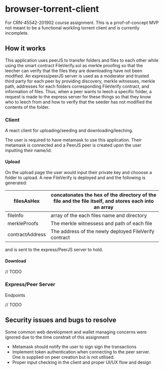# browser-torrent-client
For CRN-45542-201902 course assignment. This is a prrof-of-concept MVP not meant to be a functional workling torrent client and is currently incomplete.

## How it works

This application uses peerJS to transfer folders and files to each other while using the smart contract FileVerify.sol as merkle proofing so that the leecher
can verify that the files they are downloading have not been modified. An express/peerJS server is used as a moderator and trusted third party for each peer by
providing discovery, merkle witnesses, merkle path, addresses for each folders corresponding FileVerify contract, and information of files.
Thus, when a peer wants to leech a specific folder, a request is made to the express server for these things so that they know who to leech from and how to
verify that the seeder has not modified the contents of the folder.

### Client

A react client for uploading/seeding and downloading/leeching.

The user is required to have metamask to use this application. Their metamask is connected and a PeerJS peer is created upon the user inputting their name/id.

#### Upload

On the upload page the user would input their private key and chooose a folder to upload.
A new FileVerify is deployed and and the following is generated:

| filesAsHex      | concatonates the hex of the directory of the file and the file itself, and stores each into an array |
|-----------------|------------------------------------------------------------------------------------------------------|
| fileInfo        | array of the each files name and directory                                                           |
| merkleProofs    | The merkle witnessess and path of each file                                                                        |
| contractAddress | The address of the newly deployed FileVerify contract                                                |

and is sent to the express/PeerJS server to hold.

#### Download

// TODO

### Express/Peer Server

Endpoints

// TODO

## Security issues and bugs to resolve
Some common web development and wallet managing concerns were ignored due to the time constrait of this assignment 

- Metamask should notify the user to sign sign the transactions
- Implement token authentication when connecting to the peer server. One is supplied on peer creation but is not utilised.
- Proper input checking in the client and proper UI/UX flow and design

